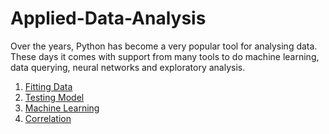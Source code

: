 # Applied-Data-Analysis

Over the years, Python has become a very popular tool for analysing data. These days it comes with support from many tools to do machine learning, data querying, neural networks and exploratory analysis.

1. [Fitting Data](https://nbviewer.org/github/bibliotekue/python-applied-data-analysis/blob/main/fitting_data.ipynb)
2. [Testing Model](https://nbviewer.org/github/bibliotekue/python-applied-data-analysis/blob/main/testing_model.ipynb)
3. [Machine Learning](https://nbviewer.org/github/bibliotekue/python-applied-data-analysis/blob/main/machine_learning.ipynb)
4. [Correlation](https://nbviewer.org/github/bibliotekue/python-applied-data-analysis/blob/main/correlation.ipynb)
